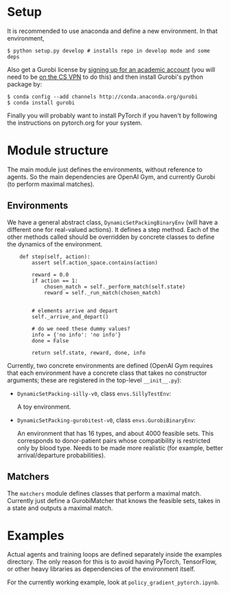 # Setup

It is recommended to use anaconda and define a new environment. In that environment,

    $ python setup.py develop # installs repo in develop mode and some deps

Also get a Gurobi license by [signing up for an academic account](http://www.gurobi.com/academia/for-universities) (you will need to be [on the CS VPN](https://helpdesk.cs.umd.edu/faq/connecting/vpn/) to do this) and then install Gurobi's python package by:

    $ conda config --add channels http://conda.anaconda.org/gurobi
    $ conda install gurobi

Finally you will probably want to install PyTorch if you haven't by following the instructions on pytorch.org for your system.

# Module structure

The main module just defines the environments, without reference to agents. So the main dependencies are OpenAI Gym, and currently Gurobi (to perform maximal matches).

## Environments

We have a general abstract class, `DynamicSetPackingBinaryEnv` (will have a different one for real-valued actions). It defines a step method. Each of the other methods called should be overridden by concrete classes to define the dynamics of the environment.

        def step(self, action):
            assert self.action_space.contains(action)

            reward = 0.0
            if action == 1:
                chosen_match = self._perform_match(self.state)
                reward = self._run_match(chosen_match)
    
    
            # elements arrive and depart
            self._arrive_and_depart()
    
            # do we need these dummy values?
            info = {'no info': 'no info'}
            done = False

            return self.state, reward, done, info
	    
Currently, two concrete environments are defined (OpenAI Gym requires that each environment have a concrete class that takes no constructor arguments; these are registered in the top-level `__init__.py`):

- `DynamicSetPacking-silly-v0`, class `envs.SillyTestEnv`:

	A toy environment.

- `DynamicSetPacking-gurobitest-v0`, class `envs.GurobiBinaryEnv`:
	
	An environment that has 16 types, and about 4000 feasible sets. This corresponds to donor-patient pairs whose compatibility is restricted only by blood type. Needs to be made more realistic (for example, better arrival/departure probabilities).

## Matchers

The `matchers` module defines classes that perform a maximal match. Currently just define a GurobiMatcher that knows the feasible sets, takes in a state and outputs a maximal match.

# Examples

Actual agents and training loops are defined separately inside the examples
directory. The only reason for this is to avoid having PyTorch, TensorFlow, or
other heavy libraries as dependencies of the environment itself.

For the currently working example, look at `policy_gradient_pytorch.ipynb`. 
